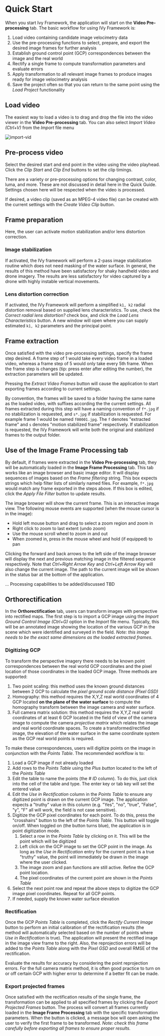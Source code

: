 # Quick Start

When you start Ivy Framework, the application will start on the **Video Pre-processing** tab. The basic workflow for using IVy Framework is:
1. Load video containing candidate image velocimetry data
2. Use the pre-processing functions to select, prepare, and export the desired image frames for further analysis
3. Establish ground control point (GCP) correspondences between the image and the real world
4. Rectify a single frame to compute transformation parameters and evaluate errors
5. Apply transformation to all relevant image frames to produce images ready for image velocimetry analysis
6. Save the project often so that you can return to the same point using the *Load Project* functionality

## Load video
The easiest way to load a video is to drag and drop the file into the video viewer in the **Video Pre-processing** tab. You can also select *Import Video (Ctrl+V)* from the *Import* file menu

![import-vid](../assets/import-vid.png)

## Pre-process video
Select the desired start and end point in the video using the video playhead. Click the *Clip Start* and *Clip End* buttons to set the clip timings. 

There are a variety or pre-processing options for changing contrast, color, luma, and more. These are not discussed in detail here in the Quick Guide. Settings chosen here will be respected when the video is processed.

If desired, a video clip (saved as an MPEG-4 video file) can be created with the current settings with the *Create Video Clip* button. 

## Frame preparation
Here, the user can activate motion stabilization and/or lens distortion correction. 

### Image stabilization
If activated, the IVy framework will perform a 2-pass image stabilization routine which does not need masking of the water surface. In general, the results of this method have been satisfactory for shaky handheld video and drone imagery. The results are less satisfactory for video captured by a drone with highly instable vertical movements. 

### Lens distortion correction
If activated, the IVy Framework will perform a simplified `k1, k2` radial distortion removal based on supplied lens characteristics. To use, check the *Correct radial lens distortion?* check box, and click the *Load Lens Characteristics* button. A new window will open where you can supply estimated  `k1, k2` parameters and the principal point.

## Frame extraction
Once satisfied with the video pre-processing settings, specify the frame step desired. A frame step of 1 would take every video frame in a loaded video, whereas a frame step of 5 would only take every 5th frame. When the frame step is changes (tip: press enter after editing the number), the extraction parameters will be updated.

Pressing the *Extract Video Frames* button will cause the application to start exporting frames according to current settings. 

By convention, the frames will be saved to a folder having the same name as the loaded video, with suffixes according the the current settings. All frames extracted during this step will have a naming convention of `f*.jpg` if no stabilization is requested, and `s*.jpg` if stabilization is requested. For example frame 1 would be named `f00001.jpg`. The `f` denotes "extracted frame" and `s` denotes "motion stabilized frame" respectively. If stabilization is requested, the IVy Framework will write both the original and stabilized frames to the output folder.

## Use of the **Image Frame Processing** tab
By default, if frames were extracted in the **Video Pre-processing** tab, they will be automatically loaded in the **Image Frame Processing** tab. This tab works like an image browser and basic image editor. It will display sequences of images based on the *Frame filtering* string. This box expects strings which help filter lists of similarly named files. For example, `f*.jpg` would match any frame exported in the steps above. If this box is edited, click the *Apply File Filter* button to update results. 

The image browser will show the current frame. This is an interactive image view. The following mouse events are supported (when the mouse cursor is in the image):
* Hold left mouse button and drag to select a zoom region and zoom in
* Right click to zoom to last extent (undo zoom)
* Use the mouse scroll wheel to zoom in and out
* When zoomed in, press in the mouse wheel and hold  (if equipped) to pan

Clicking the forward and back arrows to the left side of the image browser will display the next and previous matching image in the filtered sequence respectively. Note that *Ctrl+Right Arrow Key* and *Ctrl+Left Arrow Key* will also change the current image.  The path to the current image will be shown in the status bar at the bottom of the application.

... Processing capabilities to be added/discussed TBD

## Orthorectification
In the **Orthorectification** tab, users can transform images with perspective into rectified maps. The first step is to import a GCP image using the *Import Ground Control Image (Ctrl+G)* option in the *Import* file menu. Typically, this will be an annotated image showing the location of the various GCP in the scene which were identified and surveyed in the field. *Note: this image needs to be the exact same dimensions as the loaded extracted frames.*

### Digitizing GCP
To transform the perspective imagery there needs to be known point correspondences between the real world GCP coordinates and the pixel location of those coordinates in the loaded GCP image. Three methods are supported:
1. Two point scaling: this method uses the known ground distances between 2 GCP to calculate the *pixel ground scale distance (Pixel GSD)*
2. Homography: this method requires the X,Y,Z real world coordinates of 4 GCP located **on the plane of the water surface** to compute the homography transform between the image camera and water surface.
3. Full camera matrix solution: this method requires the X,Y,Z real world coordinates of at least 6 GCP located in the field of view of the camera image to compute the camera *projective matrix* which relates the image and real world coordinate spaces. To create a transformed/rectified image, the elevation of the water surface in the same coordinate system as the GCP real world points is required.

To make these correspondences, users will digitize points on the image in conjunction with the *Points Table*. The recommended workflow is to:
1. Load a GCP image if not already loaded
2. Add rows to the *Points Table* using the *Plus button* located to the left of the *Points Table*
3. Edit the table to name the points (the *# ID* column). To do this, just click into the cell of the table and type. The enter key or tab key will set the entered value
4. Edit the *Use in Rectification* column in the *Points Table* to ensure any digitized point is drawn on the current GCP image. The application expects a "truthy" value in this column (e.g. "Yes", "no", "true", "False", "y", "F" all will work, the field is not case sensitive). 
5. Digitize the GCP pixel coordinates for each point. To do this, press the "crosshairs" button to the left of the *Points Table*. This button will toggle on/off. When toggled on (the button turns blue), the application is in point digitization mode. 
	1. Select a row in the *Points Table* by clicking on it. This will be the point which will be digitized
	2. Left click on the GCP image to set the GCP point in the image. As long as the *Use in Rectification* entry for the current point is a true "truthy" value, the point will immediately be drawn in the image where the user clicked.
	3. The image zoom and pan functions are still active. Refine the GCP point location.
	4. The pixel coordinates of the current point are shown in the *Points Table*
6. Select the next point row and repeat the above steps to digitize the GCP image pixel coordinates. Repeat for all GCP points. 
7. If needed, supply the known water surface elevation

### Rectification
Once the GCP *Points Table* is completed, click the *Rectify Current Image* button to perform an initial calibration of the rectification results (the method will automatically selected based on the number of points where *Use in Rectification* is true). The application will present the rectified image in the image view frame to the right. Also, the reprojection errors will be added to the *Points Table* along with the *Pixel GSD* and overall RMSE of the rectification. 

Evaluate the results for accuracy by considering the point reprojection errors. For the full camera matrix method, it is often good practice to turn on or off certain GCP with higher error to determine if a better fit can be made. 

### Export projected frames
Once satisfied with the rectification results of the single frame, the transformation can be applied to all specified frames by clicking the *Export Projected Frames* button. The process will convert all frames currently loaded in the **Image Frame Processing** tab with the specific transformation parameters. When the button is clicked, a message box will open asking the user to verify the first frame to be transformed. *Note: check this frame carefully before exporting all frames to ensure proper results.*